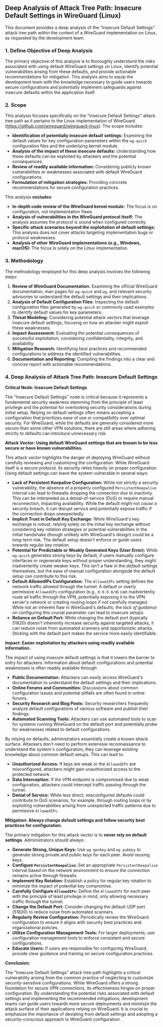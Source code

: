 ## Deep Analysis of Attack Tree Path: Insecure Default Settings in WireGuard (Linux)

This document provides a deep analysis of the "Insecure Default Settings" attack tree path within the context of a WireGuard implementation on Linux, as requested by the development team.

### 1. Define Objective of Deep Analysis

The primary objective of this analysis is to thoroughly understand the risks associated with using default WireGuard settings on Linux, identify potential vulnerabilities arising from these defaults, and provide actionable recommendations for mitigation. This analysis aims to equip the development team with the knowledge necessary to guide users towards secure configurations and potentially implement safeguards against insecure defaults within the application itself.

### 2. Scope

This analysis focuses specifically on the "Insecure Default Settings" attack tree path as it pertains to the Linux implementation of WireGuard (https://github.com/wireguard/wireguard-linux). The scope includes:

* **Identification of potentially insecure default settings:** Examining the default values for key configuration parameters within the `wg-quick` configuration files and the underlying kernel module.
* **Analysis of the impact of these insecure defaults:**  Understanding how these defaults can be exploited by attackers and the potential consequences.
* **Review of readily available information:**  Considering publicly known vulnerabilities or weaknesses associated with default WireGuard configurations.
* **Formulation of mitigation strategies:**  Providing concrete recommendations for secure configuration practices.

This analysis **excludes**:

* **In-depth code review of the WireGuard kernel module:**  The focus is on configuration, not implementation flaws.
* **Analysis of vulnerabilities in the WireGuard protocol itself:**  The analysis assumes the protocol is sound when configured correctly.
* **Specific attack scenarios beyond the exploitation of default settings:**  This analysis does not cover attacks targeting implementation bugs or protocol weaknesses.
* **Analysis of other WireGuard implementations (e.g., Windows, macOS):** The focus is solely on the Linux implementation.

### 3. Methodology

The methodology employed for this deep analysis involves the following steps:

1. **Review of WireGuard Documentation:**  Examining the official WireGuard documentation, man pages for `wg-quick` and `wg`, and relevant security advisories to understand the default settings and their implications.
2. **Analysis of Default Configuration Files:**  Inspecting the default configuration files generated by `wg-quick` or commonly used examples to identify default values for key parameters.
3. **Threat Modeling:**  Considering potential attack vectors that leverage insecure default settings, focusing on how an attacker might exploit these weaknesses.
4. **Impact Assessment:**  Evaluating the potential consequences of successful exploitation, considering confidentiality, integrity, and availability.
5. **Mitigation Research:**  Identifying best practices and recommended configurations to address the identified vulnerabilities.
6. **Documentation and Reporting:**  Compiling the findings into a clear and concise report with actionable recommendations.

### 4. Deep Analysis of Attack Tree Path: Insecure Default Settings

**Critical Node: Insecure Default Settings**

The "Insecure Default Settings" node is critical because it represents a fundamental security weakness stemming from the principle of least privilege and the potential for overlooking security considerations during initial setup. Relying on default settings often means accepting a configuration that prioritizes ease of use or compatibility over optimal security. For WireGuard, while the defaults are generally considered more secure than some other VPN solutions, there are still areas where adhering strictly to defaults can introduce unnecessary risk.

**Attack Vector: Using default WireGuard settings that are known to be less secure or have known vulnerabilities.**

This attack vector highlights the danger of deploying WireGuard without carefully reviewing and customizing the configuration. While WireGuard itself is a secure protocol, its security relies heavily on proper configuration. Using default settings can leave the system vulnerable in several ways:

* **Lack of Persistent Keepalive Configuration:**  While not strictly a security vulnerability, the absence of a properly configured `PersistentKeepalive` interval can lead to firewalls dropping the connection due to inactivity. This can be interpreted as a denial-of-service (DoS) or require manual reconnection, impacting availability. While the default might not *cause* a security breach, it can disrupt service and potentially expose traffic if the connection drops unexpectedly.
* **Implicit Trust in Default Key Exchange:** While WireGuard's key exchange is robust, relying solely on the initial key exchange without considering key rotation strategies or potential vulnerabilities in the initial handshake (though unlikely with WireGuard's design) could be a long-term risk. The default setup doesn't enforce or guide users towards regular key rotation.
* **Potential for Predictable or Weakly Generated Keys (User Error):** While `wg-quick` generates strong keys by default, if users manually configure interfaces or regenerate keys without proper understanding, they might inadvertently create weaker keys. This isn't a flaw in the *default settings* themselves, but the ease of manual configuration alongside the default setup can contribute to this risk.
* **Default AllowedIPs Configuration:**  The `AllowedIPs` setting defines the network traffic allowed through the tunnel. A default or overly permissive `AllowedIPs` configuration (e.g., `0.0.0.0/0`) can inadvertently route all traffic through the VPN, potentially exposing it to the VPN server's network or creating routing loops if not carefully managed. While not an inherent flaw in WireGuard's defaults, the *lack of guidance* on configuring this crucial parameter can lead to insecure setups.
* **Reliance on Default Port:** While changing the default port (typically 51820) doesn't inherently increase security against targeted attacks, it can reduce noise from automated scanners and opportunistic attacks. Sticking with the default port makes the service more easily identifiable.

**Impact: Easier exploitation by attackers using readily available information.**

The impact of using insecure default settings is that it lowers the barrier to entry for attackers. Information about default configurations and potential weaknesses is often readily available through:

* **Public Documentation:**  Attackers can easily access WireGuard's documentation to understand the default settings and their implications.
* **Online Forums and Communities:** Discussions about common configuration issues and potential pitfalls are often found in online forums.
* **Security Research and Blog Posts:** Security researchers frequently analyze default configurations of various software and publish their findings.
* **Automated Scanning Tools:** Attackers can use automated tools to scan for systems running WireGuard on the default port and potentially probe for weaknesses related to default configurations.

By relying on defaults, administrators essentially create a known attack surface. Attackers don't need to perform extensive reconnaissance to understand the system's configuration; they can leverage existing knowledge about common default setups. This can lead to:

* **Unauthorized Access:** If keys are weak or the `AllowedIPs` are misconfigured, attackers might gain unauthorized access to the protected network.
* **Data Interception:**  If the VPN endpoint is compromised due to weak configuration, attackers could intercept traffic passing through the tunnel.
* **Denial of Service:**  While less direct, misconfigured defaults could contribute to DoS scenarios, for example, through routing loops or by exploiting vulnerabilities arising from unexpected traffic patterns due to permissive `AllowedIPs`.

**Mitigation: Always change default settings and follow security best practices for configuration.**

The primary mitigation for this attack vector is to **never rely on default settings**. Administrators should always:

* **Generate Strong, Unique Keys:**  Use `wg genkey` and `wg pubkey` to generate strong private and public keys for each peer. Avoid reusing keys.
* **Configure `PersistentKeepalive`:**  Set an appropriate `PersistentKeepalive` interval based on the network environment to ensure the connection remains active through firewalls.
* **Implement Key Rotation:**  Establish a policy for regular key rotation to minimize the impact of potential key compromise.
* **Carefully Configure `AllowedIPs`:**  Define the `AllowedIPs` for each peer with the principle of least privilege in mind, only allowing necessary traffic through the tunnel.
* **Change the Default Port:**  Consider changing the default UDP port (51820) to reduce noise from automated scanners.
* **Regularly Review Configuration:**  Periodically review the WireGuard configuration to ensure it aligns with security best practices and organizational policies.
* **Utilize Configuration Management Tools:** For larger deployments, use configuration management tools to enforce consistent and secure configurations.
* **Educate Users:**  If users are responsible for configuring WireGuard, provide clear guidance and training on secure configuration practices.

**Conclusion:**

The "Insecure Default Settings" attack tree path highlights a critical vulnerability arising from the common practice of neglecting to customize security-sensitive configurations. While WireGuard offers a strong foundation for secure VPN connections, its effectiveness hinges on proper configuration. By understanding the potential risks associated with default settings and implementing the recommended mitigations, development teams can guide users towards more secure deployments and minimize the attack surface of their applications relying on WireGuard. It is crucial to emphasize the importance of deviating from default settings and adopting a security-conscious approach to WireGuard configuration.